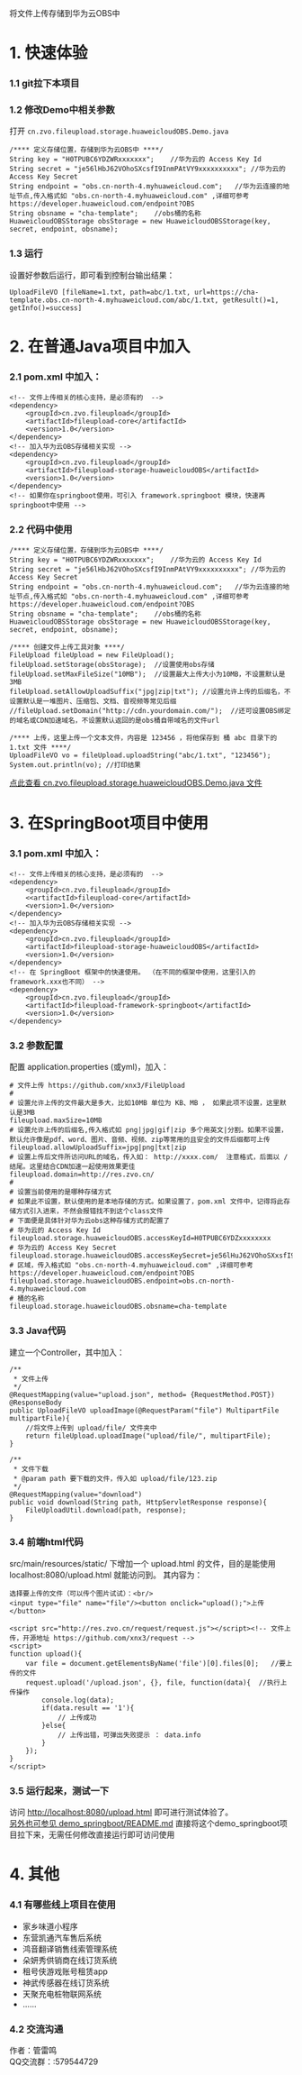 将文件上传存储到华为云OBS中


# 1. 快速体验
### 1.1 git拉下本项目

### 1.2 修改Demo中相关参数
打开 ```` cn.zvo.fileupload.storage.huaweicloudOBS.Demo.java ````  

````
/**** 定义存储位置，存储到华为云OBS中 ****/
String key = "H0TPUBC6YDZWRxxxxxxx";	//华为云的 Access Key Id
String secret = "je56lHbJ62VOhoSXcsfI9InmPAtVY9xxxxxxxxxx";	//华为云的 Access Key Secret
String endpoint = "obs.cn-north-4.myhuaweicloud.com";	//华为云连接的地址节点,传入格式如 "obs.cn-north-4.myhuaweicloud.com" ,详细可参考 https://developer.huaweicloud.com/endpoint?OBS
String obsname = "cha-template";	//obs桶的名称
HuaweicloudOBSStorage obsStorage = new HuaweicloudOBSStorage(key, secret, endpoint, obsname);
````

### 1.3 运行 
设置好参数后运行，即可看到控制台输出结果：

````
UploadFileVO [fileName=1.txt, path=abc/1.txt, url=https://cha-template.obs.cn-north-4.myhuaweicloud.com/abc/1.txt, getResult()=1, getInfo()=success]
````


# 2. 在普通Java项目中加入
### 2.1 pom.xml 中加入：

````
<!-- 文件上传相关的核心支持，是必须有的  -->
<dependency> 
    <groupId>cn.zvo.fileupload</groupId>
    <artifactId>fileupload-core</artifactId>
    <version>1.0</version>
</dependency>
<!-- 加入华为云OBS存储相关实现 -->
<dependency> 
	<groupId>cn.zvo.fileupload</groupId>
	<artifactId>fileupload-storage-huaweicloudOBS</artifactId>
	<version>1.0</version>
</dependency>
<!-- 如果你在springboot使用，可引入 framework.springboot 模块，快速再springboot中使用 -->
````

### 2.2 代码中使用

````
/**** 定义存储位置，存储到华为云OBS中 ****/
String key = "H0TPUBC6YDZWRxxxxxxx";	//华为云的 Access Key Id
String secret = "je56lHbJ62VOhoSXcsfI9InmPAtVY9xxxxxxxxxx";	//华为云的 Access Key Secret
String endpoint = "obs.cn-north-4.myhuaweicloud.com";	//华为云连接的地址节点,传入格式如 "obs.cn-north-4.myhuaweicloud.com" ,详细可参考 https://developer.huaweicloud.com/endpoint?OBS
String obsname = "cha-template";	//obs桶的名称
HuaweicloudOBSStorage obsStorage = new HuaweicloudOBSStorage(key, secret, endpoint, obsname);

/**** 创建文件上传工具对象 ****/
FileUpload fileUpload = new FileUpload();
fileUpload.setStorage(obsStorage);	//设置使用obs存储
fileUpload.setMaxFileSize("10MB");	//设置最大上传大小为10MB，不设置默认是3MB
fileUpload.setAllowUploadSuffix("jpg|zip|txt");	//设置允许上传的后缀名，不设置默认是一堆图片、压缩包、文档、音视频等常见后缀
//fileUpload.setDomain("http://cdn.yourdomain.com/");  //还可设置OBS绑定的域名或CDN加速域名，不设置默认返回的是obs桶自带域名的文件url

/**** 上传，这里上传一个文本文件，内容是 123456 ，将他保存到 桶 abc 目录下的 1.txt 文件 ****/
UploadFileVO vo = fileUpload.uploadString("abc/1.txt", "123456");
System.out.println(vo);	//打印结果
````

[点此查看 cn.zvo.fileupload.storage.huaweicloudOBS.Demo.java 文件](src/main/java/cn/zvo/fileupload/storage/huaweicloudOBS/Demo.java)

# 3. 在SpringBoot项目中使用

### 3.1 pom.xml 中加入：

````
<!-- 文件上传相关的核心支持，是必须有的  -->
<dependency> 
    <groupId>cn.zvo.fileupload</groupId>
    <<artifactId>fileupload-core</artifactId>
    <version>1.0</version>
</dependency>
<!-- 加入华为云OBS存储相关实现 -->
<dependency> 
	<groupId>cn.zvo.fileupload</groupId>
	<artifactId>fileupload-storage-huaweicloudOBS</artifactId>
	<version>1.0</version>
</dependency>
<!-- 在 SpringBoot 框架中的快速使用。 （在不同的框架中使用，这里引入的framework.xxx也不同） -->
<dependency> 
    <groupId>cn.zvo.fileupload</groupId>
    <artifactId>fileupload-framework-springboot</artifactId>
    <version>1.0</version>
</dependency> 
````

### 3.2 参数配置

配置 application.properties (或yml)，加入：  

````
# 文件上传 https://github.com/xnx3/FileUpload
#
# 设置允许上传的文件最大是多大，比如10MB 单位为 KB、MB ， 如果此项不设置，这里默认是3MB
fileupload.maxSize=10MB
# 设置允许上传的后缀名,传入格式如 png|jpg|gif|zip 多个用英文|分割。如果不设置，默认允许像是pdf、word、图片、音频、视频、zip等常用的且安全的文件后缀都可上传
fileupload.allowUploadSuffix=jpg|png|txt|zip
# 设置上传后文件所访问URL的域名，传入如： http://xxxx.com/  注意格式，后面以 / 结尾。这里结合CDN加速一起使用效果更佳
fileupload.domain=http://res.zvo.cn/
#
# 设置当前使用的是哪种存储方式
# 如果此不设置，默认使用的是本地存储的方式。如果设置了，pom.xml 文件中，记得将此存储方式引入进来，不然会报错找不到这个class文件
# 下面便是具体针对华为云obs这种存储方式的配置了
# 华为云的 Access Key Id
fileupload.storage.huaweicloudOBS.accessKeyId=H0TPUBC6YDZxxxxxxxx
# 华为云的 Access Key Secret
fileupload.storage.huaweicloudOBS.accessKeySecret=je56lHuJ62VOhoSXxsfI9InmPAtVY9xxxxxxx
# 区域，传入格式如 "obs.cn-north-4.myhuaweicloud.com" ,详细可参考 https://developer.huaweicloud.com/endpoint?OBS
fileupload.storage.huaweicloudOBS.endpoint=obs.cn-north-4.myhuaweicloud.com
# 桶的名称
fileupload.storage.huaweicloudOBS.obsname=cha-template
````

### 3.3 Java代码

建立一个Controller，其中加入：

````
/**
 * 文件上传
 */
@RequestMapping(value="upload.json", method= {RequestMethod.POST})
@ResponseBody
public UploadFileVO uploadImage(@RequestParam("file") MultipartFile multipartFile){
	//将文件上传到 upload/file/ 文件夹中
	return fileUpload.uploadImage("upload/file/", multipartFile);
}

/**
 * 文件下载
 * @param path 要下载的文件，传入如 upload/file/123.zip
 */
@RequestMapping(value="download")
public void download(String path, HttpServletResponse response){
	FileUploadUtil.download(path, response);
}
````

### 3.4 前端html代码
src/main/resources/static/ 下增加一个 upload.html 的文件，目的是能使用 localhost:8080/upload.html 就能访问到。 其内容为：

````
选择要上传的文件（可以传个图片试试）：<br/>
<input type="file" name="file"/><button onclick="upload();">上传</button>

<script src="http://res.zvo.cn/request/request.js"></script><!-- 文件上传，开源地址 https://github.com/xnx3/request -->
<script>
function upload(){
	var file = document.getElementsByName('file')[0].files[0];	 //要上传的文件
	request.upload('/upload.json', {}, file, function(data){  //执行上传操作
		console.log(data);
		if(data.result == '1'){
			// 上传成功
		}else{
			// 上传出错，可弹出失败提示 ： data.info
		}
	});
}
</script>
````

### 3.5 运行起来，测试一下
访问 [http://localhost:8080/upload.html](http://localhost:8080/upload.html) 即可进行测试体验了。   
[另外也可参见 demo_springboot/README.md](../demo_springboot/) 直接将这个demo_springboot项目拉下来，无需任何修改直接运行即可访问使用

# 4. 其他
### 4.1 有哪些线上项目在使用
* 家乡味道小程序  
* 东营凯通汽车售后系统  
* 鸿音翻译销售线索管理系统  
* 朵妍秀供销商在线订货系统  
* 租号侠游戏账号租赁app  
* 神武传感器在线订货系统  
* 天聚充电桩物联网系统
* ......


### 4.2 交流沟通
作者：管雷鸣  
QQ交流群：:579544729

